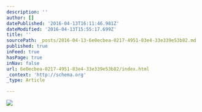```yaml
---
description: ''
author: []
datePublished: '2016-04-13T16:11:46.981Z'
dateModified: '2016-04-13T15:55:17.699Z'
title: ''
sourcePath: _posts/2016-04-13-6e0ecbea-0217-4951-83e4-33e339e53b82.md
published: true
inFeed: true
hasPage: true
inNav: false
url: 6e0ecbea-0217-4951-83e4-33e339e53b82/index.html
_context: 'http://schema.org'
_type: Article

---
```

![](https://the-grid-user-content.s3-us-west-2.amazonaws.com/67762314-257a-4466-97ba-06a075add870.png)